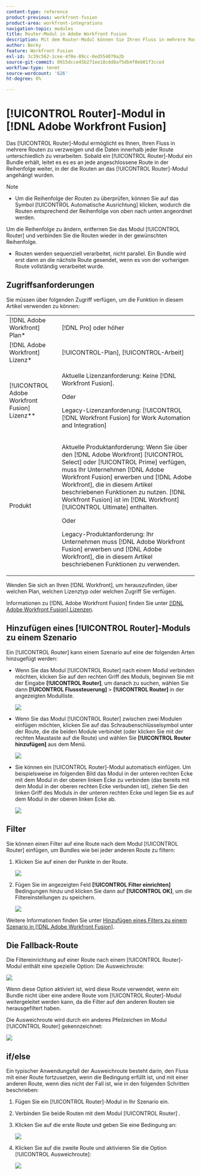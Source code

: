 ```yaml
---
content-type: reference
product-previous: workfront-fusion
product-area: workfront-integrations
navigation-topic: modules
title: Router-Modul in Adobe Workfront Fusion
description: Mit dem Router-Modul können Sie Ihren Fluss in mehrere Routen verzweigen und die Daten innerhalb jeder Route unterschiedlich verarbeiten. Sobald ein Router-Modul ein Bundle erhält, leitet es es es an jede angeschlossene Route in der Reihenfolge weiter, in der die Routen an das Router-Modul angehängt wurden.
author: Becky
feature: Workfront Fusion
exl-id: 3c39c562-1cee-4f8e-89cc-0ed554079a2b
source-git-commit: 0915dcce45b271ee18cdd8af5db4f0eb01f3cced
workflow-type: tm+mt
source-wordcount: '626'
ht-degree: 0%

---
```


# [!UICONTROL Router]-Modul in [!DNL Adobe Workfront Fusion]

Das [!UICONTROL Router]-Modul ermöglicht es Ihnen, Ihren Fluss in mehrere Routen zu verzweigen und die Daten innerhalb jeder Route unterschiedlich zu verarbeiten. Sobald ein [!UICONTROL Router]-Modul ein Bundle erhält, leitet es es es an jede angeschlossene Route in der Reihenfolge weiter, in der die Routen an das [!UICONTROL Router]-Modul angehängt wurden.

>[!NOTE]
>
>* Um die Reihenfolge der Routen zu überprüfen, können Sie auf das Symbol [!UICONTROL Automatische Ausrichtung] klicken, wodurch die Routen entsprechend der Reihenfolge von oben nach unten angeordnet werden.
>
>  Um die Reihenfolge zu ändern, entfernen Sie das Modul [!UICONTROL Router] und verbinden Sie die Routen wieder in der gewünschten Reihenfolge.
>
>* Routen werden sequenziell verarbeitet, nicht parallel. Ein Bundle wird erst dann an die nächste Route gesendet, wenn es von der vorherigen Route vollständig verarbeitet wurde.
>



## Zugriffsanforderungen

Sie müssen über folgenden Zugriff verfügen, um die Funktion in diesem Artikel verwenden zu können:

<table style="table-layout:auto">
 <col> 
 <col> 
 <tbody> 
  <tr> 
    <td role="rowheader">[!DNL Adobe Workfront] Plan*</td> 
   <td> <p>[!DNL Pro] oder höher</p> </td> 
  </tr> 
  <tr data-mc-conditions=""> 
   <td role="rowheader">[!DNL Adobe Workfront] Lizenz*</td> 
   <td> <p>[!UICONTROL-Plan], [!UICONTROL-Arbeit]</p> </td> 
  </tr> 
  <tr> 
   <td role="rowheader">[!UICONTROL Adobe Workfront Fusion] Lizenz**</td> 
   <td>
   <p>Aktuelle Lizenzanforderung: Keine [!DNL Workfront Fusion].</p>
   <p>Oder</p>
   <p>Legacy-Lizenzanforderung: [!UICONTROL [!DNL Workfront Fusion] for Work Automation and Integration] </p>
   </td> 
  </tr> 
  <tr> 
   <td role="rowheader">Produkt</td> 
   <td>
   <p>Aktuelle Produktanforderung: Wenn Sie über den [!DNL Adobe Workfront] [!UICONTROL Select] oder [!UICONTROL Prime] verfügen, muss Ihr Unternehmen [!DNL Adobe Workfront Fusion] erwerben und [!DNL Adobe Workfront], die in diesem Artikel beschriebenen Funktionen zu nutzen. [!DNL Workfront Fusion] ist im [!DNL Workfront] [!UICONTROL Ultimate] enthalten.</p>
   <p>Oder</p>
   <p>Legacy-Produktanforderung: Ihr Unternehmen muss [!DNL Adobe Workfront Fusion] erwerben und [!DNL Adobe Workfront], die in diesem Artikel beschriebenen Funktionen zu verwenden.</p>
   </td> 
  </tr> 
 </tbody> 
</table>

Wenden Sie sich an Ihren [!DNL Workfront], um herauszufinden, über welchen Plan, welchen Lizenztyp oder welchen Zugriff Sie verfügen.

Informationen zu [!DNL Adobe Workfront Fusion] finden Sie unter [[!DNL Adobe Workfront Fusion] Lizenzen](../../workfront-fusion/get-started/license-automation-vs-integration.md).

## Hinzufügen eines [!UICONTROL Router]-Moduls zu einem Szenario

Ein [!UICONTROL Router] kann einem Szenario auf eine der folgenden Arten hinzugefügt werden:

* Wenn Sie das Modul [!UICONTROL Router] nach einem Modul verbinden möchten, klicken Sie auf den rechten Griff des Moduls, beginnen Sie mit der Eingabe **[!UICONTROL Router]**, um danach zu suchen, wählen Sie dann **[!UICONTROL Flusssteuerung]** > **[!UICONTROL Router]** in der angezeigten Modulliste.

  ![](assets/connect-the-router-350x108.png)

* Wenn Sie das Modul [!UICONTROL Router] zwischen zwei Modulen einfügen möchten, klicken Sie auf das Schraubenschlüsselsymbol unter der Route, die die beiden Module verbindet (oder klicken Sie mit der rechten Maustaste auf die Route) und wählen Sie **[!UICONTROL Router hinzufügen]** aus dem Menü.

  ![](assets/insert-router-350x191.png)

* Sie können ein [!UICONTROL Router]-Modul automatisch einfügen. Um beispielsweise im folgenden Bild das Modul in der unteren rechten Ecke mit dem Modul in der oberen linken Ecke zu verbinden (das bereits mit dem Modul in der oberen rechten Ecke verbunden ist), ziehen Sie den linken Griff des Moduls in der unteren rechten Ecke und legen Sie es auf dem Modul in der oberen linken Ecke ab.

  ![](assets/insert-router-automatically-350x379.png)

## Filter

Sie können einen Filter auf eine Route nach dem Modul [!UICONTROL Router] einfügen, um Bundles wie bei jeder anderen Route zu filtern:

1. Klicken Sie auf einen der Punkte in der Route.

   ![](assets/router-click-a-dot-in-route-350x339.png)

1. Fügen Sie im angezeigten Feld **[!UICONTROL Filter einrichten]** Bedingungen hinzu und klicken Sie dann auf **[!UICONTROL OK]**, um die Filtereinstellungen zu speichern.

   ![](assets/set-up-a-filter-2-350x242.png)

Weitere Informationen finden Sie unter [Hinzufügen eines Filters zu einem Szenario in [!DNL Adobe Workfront Fusion]](../../workfront-fusion/scenarios/add-a-filter-to-a-scenario.md).

## Die Fallback-Route

Die Filtereinrichtung auf einer Route nach einem [!UICONTROL Router]-Modul enthält eine spezielle Option: Die Ausweichroute:

![](assets/fallback-route-350x260.png)

Wenn diese Option aktiviert ist, wird diese Route verwendet, wenn ein Bundle nicht über eine andere Route vom [!UICONTROL Router]-Modul weitergeleitet werden kann, da die Filter auf den anderen Routen sie herausgefiltert haben.

Die Ausweichroute wird durch ein anderes Pfeilzeichen im Modul [!UICONTROL Router] gekennzeichnet:

![](assets/arrow-sign-in-router-module-350x361.png)

## if/else

Ein typischer Anwendungsfall der Ausweichroute besteht darin, den Fluss mit einer Route fortzusetzen, wenn die Bedingung erfüllt ist, und mit einer anderen Route, wenn dies nicht der Fall ist, wie in den folgenden Schritten beschrieben:

1. Fügen Sie ein [!UICONTROL Router]-Modul in Ihr Szenario ein.
1. Verbinden Sie beide Routen mit dem Modul [!UICONTROL Router] .
1. Klicken Sie auf die erste Route und geben Sie eine Bedingung an:

   ![](assets/set-up-a-filter-2-350x242.png)

1. Klicken Sie auf die zweite Route und aktivieren Sie die Option [!UICONTROL Ausweichroute]:

   ![](assets/enable-fallback-route-option-350x238.png)
